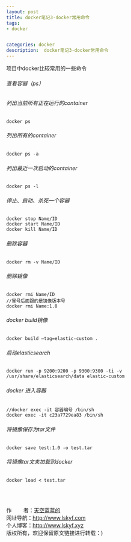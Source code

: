 ```yaml
---
layout: post
title: docker笔记3-docker常用命令
tags:
- docker 


categories: docker
description:  docker笔记3-docker常用命令
---
```

项目中docker比较常用的一些命令
<!-- more -->

###### 查看容器（ps） ######
###### 列出当前所有正在运行的container ######
```
docker ps 
```
###### 列出所有的container ######
```
docker ps -a 
```
###### 列出最近一次启动的container ###### 
```
docker ps -l
```

###### 停止、启动、杀死一个容器 ###### 
```
docker stop Name/ID 
docker start Name/ID 
docker kill Name/ID
```
###### 删除容器 ######
```
docker rm -v Name/ID
```

###### 删除镜像 ###### 
```
docker rmi Name/ID
//冒号后面跟的是镜像版本号
docker rmi Name:1.0  
```
###### docker build镜像 ###### 
```
docker build –tag=elastic-custom .
```
###### 启动elasticsearch ###### 
```
docker run -p 9200:9200 -p 9300:9300 -ti -v /usr/share/elasticsearch/data elastic-custom
```
###### docker 进入容器 ###### 
```
//docker exec -it 容器编号 /bin/sh 
docker exec -it c23a7729ea83 /bin/sh    
```
###### 将镜像保存为tar文件 ######
```
docker save test:1.0 -o test.tar
```
######  将镜像tar文夹加载到docker ####
```
docker load < test.tar
```
<br/>
<br/>

作&nbsp;&nbsp;&nbsp;&nbsp;&nbsp;&nbsp;&nbsp;&nbsp;者：<a href="#">天空蓝蓝的</a> <br>
网址导航：<a href="http://www.lskyf.com" target="_blank">http://www.lskyf.com</a> <br>
个人博客：<a href="http://www.lskyf.xyz" target="_blank">http://www.lskyf.xyz</a> <br>
版权所有，欢迎保留原文链接进行转载：) <br>